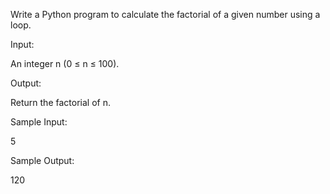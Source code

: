 Write a Python program to calculate the factorial of a given number using a loop.

Input:

An integer n (0 ≤ n ≤ 100).

Output:

Return the factorial of n.

Sample Input:

5

Sample Output:

120